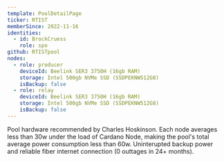 ```yaml
---
template: PoolDetailPage
ticker: RTIST
memberSince: 2022-11-16
identities:
  - id: BrockCruess
    role: spo
github: RTISTpool
nodes:
  - role: producer
    deviceId: Beelink SER3 3750H (16gb RAM)
    storage: Intel 500gb NVMe SSD (SSDPEKNW512G8)
    isBackup: false
  - role: relay
    deviceId: Beelink SER3 3750H (16gb RAM)
    storage: Intel 500gb NVMe SSD (SSDPEKNW512G8)
    isBackup: false
---
```


Pool hardware recommended by Charles Hoskinson.
Each node averages less than 30w under the load of Cardano Node, making the pool's total average power consumption less than 60w.
Uninterupted backup power and reliable fiber internet connection (0 outtages in 24+ months).
